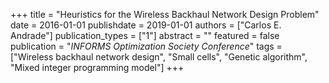 +++
title = "Heuristics for the Wireless Backhaul Network Design Problem"
date = 2016-01-01
publishdate = 2019-01-01
authors = ["Carlos E. Andrade"]
publication_types = ["1"]
abstract = ""
featured = false
publication = "*INFORMS Optimization Society Conference*"
tags = ["Wireless backhaul network design", "Small cells", "Genetic algorithm", "Mixed integer programming model"]
+++


